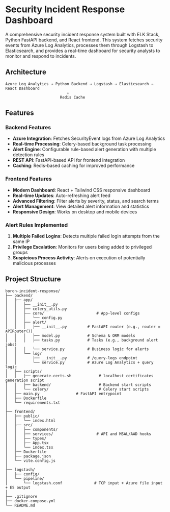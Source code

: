 # Security Incident Response Dashboard

A comprehensive security incident response system built with ELK Stack, Python FastAPI backend, and React frontend. This system fetches security events from Azure Log Analytics, processes them through Logstash to Elasticsearch, and provides a real-time dashboard for security analysts to monitor and respond to incidents.

## Architecture

```
Azure Log Analytics → Python Backend → Logstash → Elasticsearch → React Dashboard
                           ↓
                        Redis Cache
```

## Features

### Backend Features
- **Azure Integration**: Fetches SecurityEvent logs from Azure Log Analytics
- **Real-time Processing**: Celery-based background task processing
- **Alert Engine**: Configurable rule-based alert generation with multiple detection rules
- **REST API**: FastAPI-based API for frontend integration
- **Caching**: Redis-based caching for improved performance

### Frontend Features
- **Modern Dashboard**: React + Tailwind CSS responsive dashboard
- **Real-time Updates**: Auto-refreshing alert feed
- **Advanced Filtering**: Filter alerts by severity, status, and search terms
- **Alert Management**: View detailed alert information and statistics
- **Responsive Design**: Works on desktop and mobile devices

### Alert Rules Implemented
1. **Multiple Failed Logins**: Detects multiple failed login attempts from the same IP
2. **Privilege Escalation**: Monitors for users being added to privileged groups
3. **Suspicious Process Activity**: Alerts on execution of potentially malicious processes

## Project Structure

```
boron-incident-response/
├── backend/
│   ├── app/                  
│   │   ├── __init__.py
│   │   ├── celery_utils.py
│   │   ├── core/                       # App-level configs
│   │   │   └── config.py
│   │   ├── alert/
│   │   │   ├── __init__.py         # FastAPI router (e.g., router = APIRouter())
│   │   │   ├── model.py            # Schema & ORM models
│   │   │   ├── tasks.py            # Tasks (e.g., background alert jobs)
│   │   │   └── service.py          # Business logic for alerts
│   │   └── log/
│   │       ├── __init__.py         # /query-logs endpoint
│   │       └── service.py          # Azure Log Analytics + query logic
│   ├── scripts/                  
│   │   ├── generate-certs.sh            # localhost certificates generation script
│   │   ├── backend/                     # Backend start scripts
│   │   └── celery/                      # Celery start scripts
│   ├── main.py                # FastAPI entrypoint
│   ├── Dockerfile
│   └── requirements.txt
│
├── frontend/
│   ├── public/
│   │   └── index.html
│   ├── src/
│   │   ├── components/
│   │   ├── services/                   # API and MSAL/AAD hooks
│   │   ├── types/
│   │   ├── App.tsx
│   │   └── index.tsx
│   ├── Dockerfile
│   ├── package.json
│   └── vite.config.js
│
├── logstash/
│   ├── config/
│   └── pipeline/
│       └── logstash.conf              # TCP input + Azure file input + ES output
│
├── .gitignore
├── docker-compose.yml
└── README.md

```
